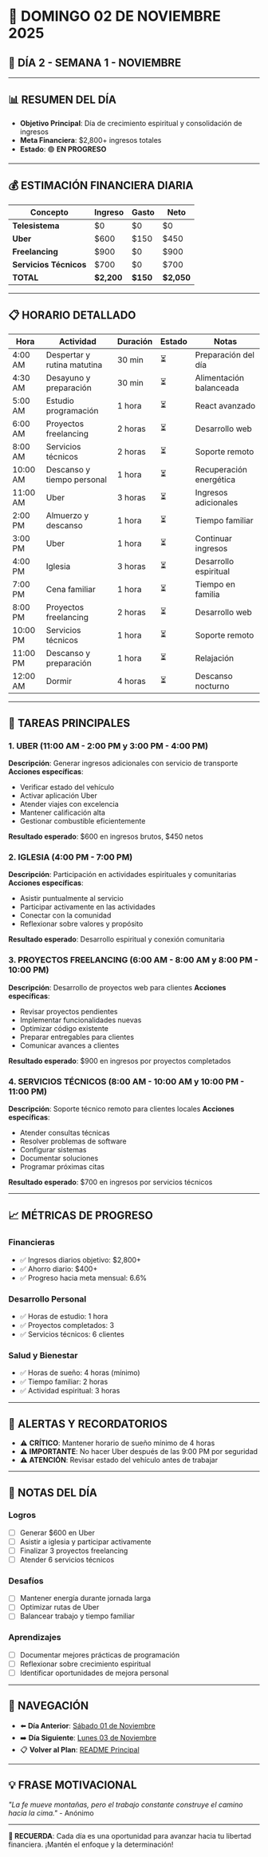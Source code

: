 # 📅 **DOMINGO 02 DE NOVIEMBRE 2025**
## 🎯 **DÍA 2 - SEMANA 1 - NOVIEMBRE**

---

## 📊 **RESUMEN DEL DÍA**
- **Objetivo Principal**: Día de crecimiento espiritual y consolidación de ingresos
- **Meta Financiera**: $2,800+ ingresos totales
- **Estado**: 🟢 **EN PROGRESO**

---

## 💰 **ESTIMACIÓN FINANCIERA DIARIA**

| Concepto | Ingreso | Gasto | Neto |
|----------|---------|-------|------|
| **Telesistema** | $0 | $0 | $0 |
| **Uber** | $600 | $150 | $450 |
| **Freelancing** | $900 | $0 | $900 |
| **Servicios Técnicos** | $700 | $0 | $700 |
| **TOTAL** | **$2,200** | **$150** | **$2,050** |

---

## 📋 **HORARIO DETALLADO**

| Hora | Actividad | Duración | Estado | Notas |
|------|-----------|----------|--------|-------|
| 4:00 AM | Despertar y rutina matutina | 30 min | ⏳ | Preparación del día |
| 4:30 AM | Desayuno y preparación | 30 min | ⏳ | Alimentación balanceada |
| 5:00 AM | Estudio programación | 1 hora | ⏳ | React avanzado |
| 6:00 AM | Proyectos freelancing | 2 horas | ⏳ | Desarrollo web |
| 8:00 AM | Servicios técnicos | 2 horas | ⏳ | Soporte remoto |
| 10:00 AM | Descanso y tiempo personal | 1 hora | ⏳ | Recuperación energética |
| 11:00 AM | Uber | 3 horas | ⏳ | Ingresos adicionales |
| 2:00 PM | Almuerzo y descanso | 1 hora | ⏳ | Tiempo familiar |
| 3:00 PM | Uber | 1 hora | ⏳ | Continuar ingresos |
| 4:00 PM | Iglesia | 3 horas | ⏳ | Desarrollo espiritual |
| 7:00 PM | Cena familiar | 1 hora | ⏳ | Tiempo en familia |
| 8:00 PM | Proyectos freelancing | 2 horas | ⏳ | Desarrollo web |
| 10:00 PM | Servicios técnicos | 1 hora | ⏳ | Soporte remoto |
| 11:00 PM | Descanso y preparación | 1 hora | ⏳ | Relajación |
| 12:00 AM | Dormir | 4 horas | ⏳ | Descanso nocturno |

---

## 🎯 **TAREAS PRINCIPALES**

### 1. **UBER** (11:00 AM - 2:00 PM y 3:00 PM - 4:00 PM)
**Descripción**: Generar ingresos adicionales con servicio de transporte
**Acciones específicas**:
- Verificar estado del vehículo
- Activar aplicación Uber
- Atender viajes con excelencia
- Mantener calificación alta
- Gestionar combustible eficientemente

**Resultado esperado**: $600 en ingresos brutos, $450 netos

### 2. **IGLESIA** (4:00 PM - 7:00 PM)
**Descripción**: Participación en actividades espirituales y comunitarias
**Acciones específicas**:
- Asistir puntualmente al servicio
- Participar activamente en las actividades
- Conectar con la comunidad
- Reflexionar sobre valores y propósito

**Resultado esperado**: Desarrollo espiritual y conexión comunitaria

### 3. **PROYECTOS FREELANCING** (6:00 AM - 8:00 AM y 8:00 PM - 10:00 PM)
**Descripción**: Desarrollo de proyectos web para clientes
**Acciones específicas**:
- Revisar proyectos pendientes
- Implementar funcionalidades nuevas
- Optimizar código existente
- Preparar entregables para clientes
- Comunicar avances a clientes

**Resultado esperado**: $900 en ingresos por proyectos completados

### 4. **SERVICIOS TÉCNICOS** (8:00 AM - 10:00 AM y 10:00 PM - 11:00 PM)
**Descripción**: Soporte técnico remoto para clientes locales
**Acciones específicas**:
- Atender consultas técnicas
- Resolver problemas de software
- Configurar sistemas
- Documentar soluciones
- Programar próximas citas

**Resultado esperado**: $700 en ingresos por servicios técnicos

---

## 📈 **MÉTRICAS DE PROGRESO**

### **Financieras**
- ✅ Ingresos diarios objetivo: $2,800+
- ✅ Ahorro diario: $400+
- ✅ Progreso hacia meta mensual: 6.6%

### **Desarrollo Personal**
- ✅ Horas de estudio: 1 hora
- ✅ Proyectos completados: 3
- ✅ Servicios técnicos: 6 clientes

### **Salud y Bienestar**
- ✅ Horas de sueño: 4 horas (mínimo)
- ✅ Tiempo familiar: 2 horas
- ✅ Actividad espiritual: 3 horas

---

## 🚨 **ALERTAS Y RECORDATORIOS**

- ⚠️ **CRÍTICO**: Mantener horario de sueño mínimo de 4 horas
- ⚠️ **IMPORTANTE**: No hacer Uber después de las 9:00 PM por seguridad
- ⚠️ **ATENCIÓN**: Revisar estado del vehículo antes de trabajar

---

## 📝 **NOTAS DEL DÍA**

### **Logros**
- [ ] Generar $600 en Uber
- [ ] Asistir a iglesia y participar activamente
- [ ] Finalizar 3 proyectos freelancing
- [ ] Atender 6 servicios técnicos

### **Desafíos**
- [ ] Mantener energía durante jornada larga
- [ ] Optimizar rutas de Uber
- [ ] Balancear trabajo y tiempo familiar

### **Aprendizajes**
- [ ] Documentar mejores prácticas de programación
- [ ] Reflexionar sobre crecimiento espiritual
- [ ] Identificar oportunidades de mejora personal

---

## 🔗 **NAVEGACIÓN**

- ⬅️ **Día Anterior**: [Sábado 01 de Noviembre](Sabado_01.md)
- ➡️ **Día Siguiente**: [Lunes 03 de Noviembre](../Semana_2/Lunes_03.md)
- 📋 **Volver al Plan**: [README Principal](../../../README.md)

---

## 💡 **FRASE MOTIVACIONAL**

*"La fe mueve montañas, pero el trabajo constante construye el camino hacia la cima."* - Anónimo

---

**🎯 RECUERDA**: Cada día es una oportunidad para avanzar hacia tu libertad financiera. ¡Mantén el enfoque y la determinación!
